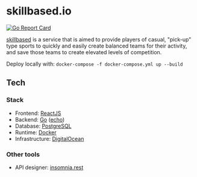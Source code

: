 # skillbased.io
[![Go Report Card](https://goreportcard.com/badge/github.com/adamdevigili/skillbased.io)](https://goreportcard.com/report/github.com/adamdevigili/skillbased.io)

[skillbased](http://skillbased.xyz) is a service that is aimed to provide players of casual, "pick-up" type sports to quickly and easily create balanced teams for their activity, and save those teams to create elevated levels of competition.

Deploy locally with: `docker-compose -f docker-compose.yml up --build`

## Tech
### Stack
- Frontend: [ReactJS](https://reactjs.org/)
- Backend: [Go](https://golang.org/) ([echo](https://echo.labstack.com/))
- Database: [PostgreSQL](https://www.postgresql.org/)
- Runtime: [Docker](https://www.docker.com/)
- Infrastructure: [DigitalOcean](https://www.digitalocean.com/)


### Other tools
- API designer: [insomnia.rest](https://insomnia.rest/)
